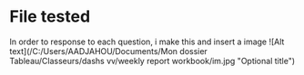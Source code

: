 # File tested
In order to response to each question, i make this and insert a image
![Alt text](/C:/Users/AADJAHOU/Documents/Mon dossier Tableau/Classeurs/dashs vv/weekly report workbook/im.jpg "Optional title")
